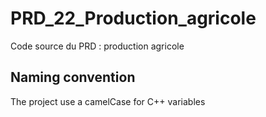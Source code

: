 # PRD_22_Production_agricole
Code source du PRD : production agricole

## Naming convention
The project use a camelCase for C++ variables
